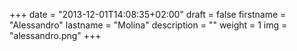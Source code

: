 +++
date = "2013-12-01T14:08:35+02:00"
draft = false
firstname = "Alessandro"
lastname = "Molina"
description = ""
weight = 1
img = "alessandro.png"
+++
